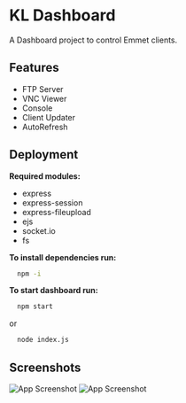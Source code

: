 
# KL Dashboard

A Dashboard project to control Emmet clients.




## Features

- FTP Server
- VNC Viewer
- Console
- Client Updater
- AutoRefresh


## Deployment

**Required modules:**
- express
- express-session
- express-fileupload
- ejs
- socket.io
- fs

**To install dependencies run:**

```bash
  npm -i
```

**To start dashboard run:**

```bash
  npm start
```
or
```bash
  node index.js
```



## Screenshots

![App Screenshot](https://i.imgur.com/RPLq5we.png)
![App Screenshot](https://i.imgur.com/VAZycU6.png)

